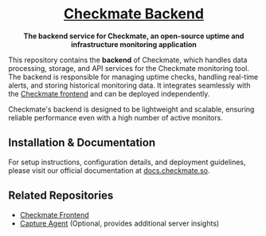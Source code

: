 <h1 align="center"><a href="https://bluewavelabs.ca" target="_blank">Checkmate Backend</a></h1>

<p align="center"><strong>The backend service for Checkmate, an open-source uptime and infrastructure monitoring application</strong></p>

This repository contains the **backend** of Checkmate, which handles data processing, storage, and API services for the Checkmate monitoring tool. The backend is responsible for managing uptime checks, handling real-time alerts, and storing historical monitoring data. It integrates seamlessly with the [Checkmate frontend](https://github.com/bluewave-labs/checkmate-frontend) and can be deployed independently.

Checkmate's backend is designed to be lightweight and scalable, ensuring reliable performance even with a high number of active monitors.

## Installation & Documentation

For setup instructions, configuration details, and deployment guidelines, please visit our official documentation at [docs.checkmate.so](https://docs.checkmate.so).

## Related Repositories

- [Checkmate Frontend](https://github.com/bluewave-labs/checkmate-frontend)
- [Capture Agent](https://github.com/bluewave-labs/capture) (Optional, provides additional server insights)
